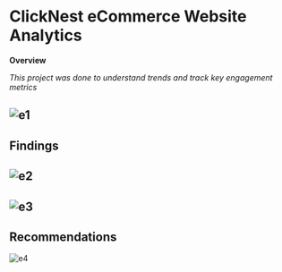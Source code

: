 #  ClickNest eCommerce Website Analytics
**Overview**

*This project was done to understand trends and track key engagement metrics*

![e1](https://github.com/user-attachments/assets/a6dfc840-5639-4bdf-8a29-169d7d5c1b34)
---
## Findings
![e2](https://github.com/user-attachments/assets/308d0b73-5c81-4b0f-a5e6-d8a963f7f3a8)
---
![e3](https://github.com/user-attachments/assets/256d61c6-7328-475e-9109-31c9851a8e9e)
---
## Recommendations
![e4](https://github.com/user-attachments/assets/e8d6372e-201a-4f1b-b6df-5b9423940211)
